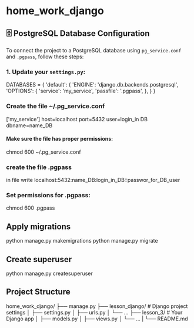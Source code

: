# home_work_django

## 🗄️ PostgreSQL Database Configuration

To connect the project to a PostgreSQL database using `pg_service.conf` and `.pgpass`, follow these steps:

### 1. Update your `settings.py`:
  DATABASES = {
    'default': {
        'ENGINE': 'django.db.backends.postgresql',
        'OPTIONS': {
            'service': 'my_service',
            'passfile': '.pgpass',
        },
    }
}

### Create the file ~/.pg_service.conf

['my_service']
host=localhost
port=5432
user=login_in DB
dbname=name_DB
#### Make sure the file has proper permissions:
chmod 600 ~/.pg_service.conf


### create the file .pgpass
in file write
localhost:5432:name_DB:login_in_DB::passwor_for_DB_user

###  Set permissions for .pgpass:
chmod 600 .pgpass

## Apply migrations
python manage.py makemigrations
python manage.py migrate

## Create superuser
python manage.py createsuperuser

## Project Structure
home_work_django/
├── manage.py
├── lesson_django/         # Django project settings
│   ├── settings.py
│   ├── urls.py
│   └── ...
├── lesson_3/             # Your Django app
│   ├── models.py
│   ├── views.py
│   └── ...
|
└── README.md
